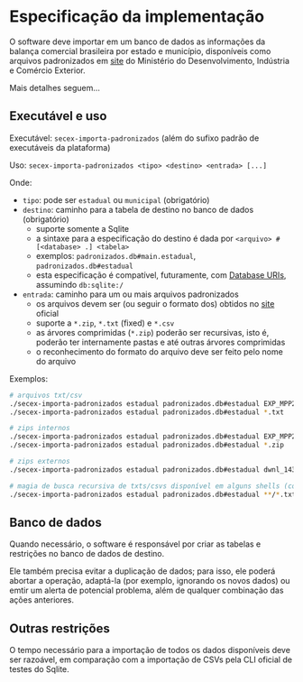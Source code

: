 Especificação da implementação
==============================

O software deve importar em um banco de dados as informações da balança
comercial brasileira por estado e município, disponíveis como
arquivos padronizados em [site][arquivos] do Ministério do Desenvolvimento, Indústria e
Comércio Exterior.

Mais detalhes seguem...

## Executável e uso

Executável: `secex-importa-padronizados` (além do sufixo padrão de executáveis da plataforma)

Uso: `secex-importa-padronizados <tipo> <destino> <entrada> [...]`

Onde:
 - `tipo`: pode ser `estadual` ou `municipal` (obrigatório)
 - `destino`: caminho para a tabela de destino no banco de dados (obrigatório)
    - suporte somente a Sqlite
    - a sintaxe para a especificação do destino é dada por `<arquivo> # [<database> .] <tabela>`
    - exemplos: `padronizados.db#main.estadual`, `padronizados.db#estadual`
    - esta especificação é compatível, futuramente, com [Database
      URIs][uri-db], assumindo `db:sqlite:/`
 - `entrada`: caminho para um ou mais arquivos padronizados
    - os arquivos devem ser (ou seguir o formato dos) obtidos no [site][arquivos] oficial
    - suporte a `*.zip`, `*.txt` (fixed) e `*.csv`
    - as árvores comprimidas (`*.zip`) poderão ser recursivas, isto é, poderão ter internamente
      pastas e até outras árvores comprimidas
    - o reconhecimento do formato do arquivo deve ser feito pelo nome do arquivo

Exemplos:

```sh
# arquivos txt/csv
./secex-importa-padronizados estadual padronizados.db#estadual EXP_MPP201112_v201201_VIA_TRANSP.txt
./secex-importa-padronizados estadual padronizados.db#estadual *.txt

# zips internos
./secex-importa-padronizados estadual padronizados.db#estadual EXP_MPP201112_v201201_VIA_TRANSP.zip
./secex-importa-padronizados estadual padronizados.db#estadual *.zip

# zips externos
./secex-importa-padronizados estadual padronizados.db#estadual dwnl_1433875461.zip

# magia de busca recursiva de txts/csvs disponível em alguns shells (como o zsh)
./secex-importa-padronizados estadual padronizados.db#estadual **/*.txt **/*.csv
```

## Banco de dados

Quando necessário, o software é responsável por criar as tabelas e restrições
no banco de dados de destino.

Ele também precisa evitar a duplicação de dados; para isso, ele poderá
abortar a operação, adaptá-la (por exemplo, ignorando os novos dados) ou emtir um
alerta de potencial problema, além de qualquer combinação das ações anteriores.

## Outras restrições

O tempo necessário para a importação de todos os dados disponíveis deve ser razoável,
em comparação com a importação de CSVs pela CLI oficial de testes do Sqlite.

[arquivos]: http://www.mdic.gov.br/sitio/interna/interna.php?area=5&menu=606
[uri-db]: https://github.com/theory/uri-db/
